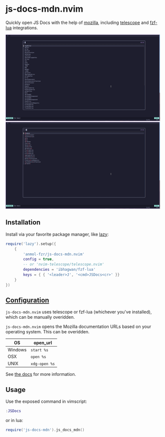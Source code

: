 # js-docs-mdn.nvim

Quickly open JS Docs with the help of [mozilla](https://developer.mozilla.org/en-US/docs/Web/HTTP), including [telescope](https://github.com/nvim-telescope/telescope.nvim) and [fzf-lua](https://github.com/ibhagwan/fzf-lua) integrations.

<img src="https://github.com/anmol-fzr/js-docs-mdn.nvim/blob/main/js-docs-mdn.png" >
<img src="https://github.com/anmol-fzr/js-docs-mdn.nvim/blob/main/js-docs-mdn_search.png" >

## Installation

Install via your favorite package manager, like [lazy](https://github.com/folke/lazy.nvim):

```lua
require('lazy').setup({
    {
        'anmol-fzr/js-docs-mdn.nvim'
        config = true,
        -- or 'nvim-telescope/telescope.nvim'
        dependencies = 'ibhagwan/fzf-lua'
        keys = { { '<leader>J', '<cmd>JSDocs<cr>' }}
    }
})
```

## [Configuration](./doc/js-docs-mdn.txt)

`js-docs-mdn.nvim` uses telescope or fzf-lua (whichever you've installed), which can be manually overidden.

`js-docs-mdn.nvim` opens the Mozilla documentation URLs based on your operating system. This can be overidden.

| OS      | open_url      |
| ------- | ------------- |
| Windows | `start %s`    |
| OSX     | `open %s`     |
| UNIX    | `xdg-open %s` |

See [the docs](./doc/js-docs-mdn.txt) for more information.

## Usage

Use the exposed command in vimscript:

```lua
:JSDocs
```

or in lua:

```lua
require('js-docs-mdn').js_docs_mdn()
```
